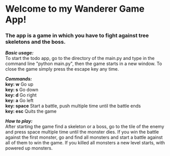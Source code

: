 # Welcome to my Wanderer Game App!

### The app is a game in which you have to fight against tree skeletons and the boss.

***Basic usage:*** \
To start the todo app, go to the directory of the main.py and type in the command line "python main.py", then the game starts in a new window. To close the game simply press the escape key any time.


 ***Commands:*** \
	**key: w**            Go up \
    **key: s**            Go down \
    **key: d**            Go right \
    **key: a**            Go left \
    **key: space**        Start a battle, push multiple time until the battle ends \
    **key: esc**          Quits the game 


***How to play:*** \
After starting the game find a skeleton or a boss, go to the tile of the enemy and press space multiple time until the monster dies. If you win the battle against the first monster, go and find all monsters and start a battle against all of them to win the game. If you killed all monsters a new level starts, with powered up monsters. 
